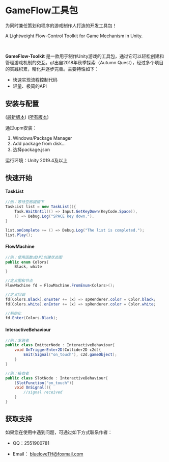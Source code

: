 # GameFlow工具包

为同时兼任策划和程序的游戏制作人打造的开发工具包！

A Lightweight Flow-Control Toolkit for Game Mechanism in Unity.

<br>

**GameFlow-Toolkit** 是一款用于制作Unity游戏的工具包，通过它可以轻松创建和管理游戏机制的交互。gf出自2018年秋季探索（Autumn Quest），经过多个项目的实践积累，精化并逐步完善。主要特性如下：

+ 快速实现流程控制代码
+ 轻量、极简的API

## 安装与配置

([最新版本](https://github.com/blueloveTH/gameflow-toolkit/releases/tag/0.6.0a))  ([所有版本](https://github.com/blueloveTH/gameflow-toolkit/releases))

通过upm安装：

1. Windows/Package Manager
2. Add package from disk...
3. 选择package.json



运行环境：Unity 2019.4及以上



## 快速开始

#### TaskList

```c#
//例：等待空格键按下
TaskList list = new TaskList(){
    Task.WaitUntil(() => Input.GetKeyDown(KeyCode.Space)),
    () => Debug.Log("SPACE key down."),
}

list.onComplete += () => Debug.Log("The list is completed.");
list.Play();
```



#### FlowMachine

```c#
//例：使用函数式API创建状态图
public enum Colors{
    Black, white
}

//定义图和节点
FlowMachine fd = FlowMachine.FromEnum<Colors>();

//定义回调
fd[Colors.Black].onEnter += (x) => spRenderer.color = Color.black;
fd[Colors.white].onEnter += (x) => spRenderer.color = Color.white;

//初始化
fd.Enter(Colors.Black);
```



#### InteractiveBehaviour

```c#
//例：发送者
public class EmitterNode : InteractiveBehaviour{
    void OnTriggerEnter2D(Collider2D c2d){
        Emit(Signal("on_touch"), c2d.gameObject);
    }
}

//例：接收者
public class SlotNode : InteractiveBehaviour{
    [SlotFunction("on_touch")]
    void OnSignal(){
        //signal received
    }
}
```



## 获取支持

如果您在使用中遇到问题，可通过如下方式联系作者：

+ QQ：2551900781

+ Email： blueloveTH@foxmail.com
